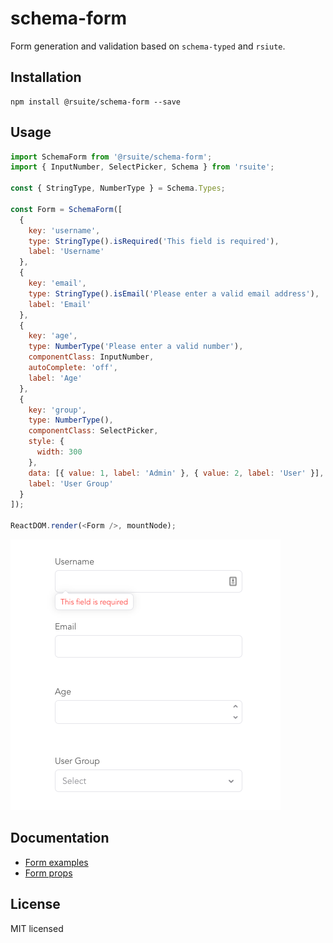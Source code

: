 # schema-form

Form generation and validation based on `schema-typed` and `rsiute`.

## Installation

```
npm install @rsuite/schema-form --save
```

## Usage

```js
import SchemaForm from '@rsuite/schema-form';
import { InputNumber, SelectPicker, Schema } from 'rsuite';

const { StringType, NumberType } = Schema.Types;

const Form = SchemaForm([
  {
    key: 'username',
    type: StringType().isRequired('This field is required'),
    label: 'Username'
  },
  {
    key: 'email',
    type: StringType().isEmail('Please enter a valid email address'),
    label: 'Email'
  },
  {
    key: 'age',
    type: NumberType('Please enter a valid number'),
    componentClass: InputNumber,
    autoComplete: 'off',
    label: 'Age'
  },
  {
    key: 'group',
    type: NumberType(),
    componentClass: SelectPicker,
    style: {
      width: 300
    },
    data: [{ value: 1, label: 'Admin' }, { value: 2, label: 'User' }],
    label: 'User Group'
  }
]);

ReactDOM.render(<Form />, mountNode);
```

![preview](preview.png)

## Documentation

- [Form examples](https://rsuitejs.com/en/components/form#Examples)
- [Form props](https://rsuitejs.com/en/components/form#Props)

## License

MIT licensed
